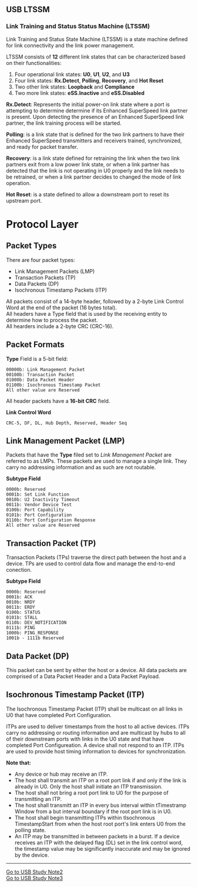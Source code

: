 ## USB LTSSM ##

### Link Training and Status Status Machine (LTSSM) ###
Link Training and Status State Machine (LTSSM) is a state machine defined for link connectivity and the link power management. 

LTSSM consists of **12** different link states that can be characterized based on their functionalities:  

1. Four operational link states: **U0**, **U1**, **U2**, and **U3**  
2. Four link states: **Rx.Detect**, **Polling**, **Recovery**, and **Hot Reset**  
3. Two other link states: **Loopback** and **Compliance**   
4. Two more link states: **eSS.Inactive** and **eSS.Disabled**  


**Rx.Detect**: Represents the initial power-on link state where a port is attempting to determine determine if its Enhanced SuperSpeed link partner is present. Upon detecting the presence of an Enhanced SuperSpeed link partner, the link training process will be started.  

**Polling**: is a link state that is defined for the two link partners to have their Enhanced SuperSpeed transmitters and receivers trained, synchronized, and ready for packet transfer.  

**Recovery**: is a link state defined for retraining the link when the two link partners exit from a low power link state, or when a link partner has detected that the link is not operating in U0 properly and the link needs to be retrained, or when a link partner decides to changed the mode of link operation.

**Hot Reset**: is a state defined to allow a downstream port to reset its upstream port.

 

# Protocol Layer #


## Packet Types ##
There are four packet types: 

* Link Management Packets (LMP)  
* Transaction Packets (TP)
* Data Packets (DP)
* Isochronous Timestamp Packets (ITP)

All packets consist of a 14-byte header, followed by a 2-byte Link Control Word at the end of the packet (16 bytes total).   
All headers have a Type field that is used by the receiving entity to determine how to process the packet.   
All hearders include a 2-byte CRC (CRC-16).  


## Packet Formats ##

**Type** Field is a 5-bit field:

	00000b:	Link Management Packet
	00100b: Transaction Packet
	01000b: Data Packet Header
	01100b: Isochronous Timestamp Packet
	All other value are Reserved

All header packets have a **16-bit CRC** field.

**Link Control Word**  

	CRC-5, DF, DL, Hub Depth, Reserved, Header Seq

## Link Management Packet (LMP) ##

Packets that have the **Type** filed set to *Link Management Packet* are referred to as LMPs. These packets are used to manage a single link. They carry no addressing information and as such are not routable.

**Subtype Field**

	0000b: Reserved
	0001b: Set Link Function
	0010b: U2 Inactivity Timeout
	0011b: Vendor Device Test
	0100b: Port Capability
	0101b: Port Configuration
	0110b: Port Configuration Response
	All other value are Reserved

## Transaction Packet (TP) ##

Transaction Packets (TPs) traverse the direct path between the host and a device. TPs are used to control data flow and manage the end-to-end conection.

**Subtype Field**

	0000b: Reserved
	0001b: ACK
	0010b: NRDY
	0011b: ERDY
	0100b: STATUS
	0101b: STALL
	0110b: DEV_NOTIFICATION
	0111b: PING
	1000b: PING_RESPONSE
	1001b - 1111b Reserved


## Data Packet (DP) ##

This packet can be sent by either the host or a device. All data packets are comprised of a Data Packet Header and a Data Packet Payload.


## Isochronous Timestamp Packet (ITP) ##

The Isochronous Timestamp Packet (ITP) shall be multicast on all links in U0 that have completed Port Configuration.
      
ITPs are used to deliver timestamps from the host to all active devices. ITPs carry no addressing or routing information and are multicast by hubs to all of their downstream ports with links in the U0 state and that have completed Port Configureation. A device shall not respond to an ITP. ITPs are used to provide host timing information to devices for synchronization. 

**Note that:**
 
* Any device or hub may receive an ITP. 
* The host shall transmit an ITP on a root port link if and only if the link is already in U0. Only the host shall initiate an ITP transmission. 
* The host shall not bring a root port link to U0 for the purpose of transmitting an ITP. 
* The host shall transmitt an ITP in every bus interval within tTimestramp Window from a but interval boundary if the root  port link is in U0. 
* The host shall begin transmitting ITPs within tIsochronous TimestampStart from when the host root port's link enters U0 from the polling state. 
* An ITP may be transmitted in between packets in a burst. If a device receives an ITP with the delayed flag (DL) set in the link control word, the timestamp value may be significantly inaccurate and may be ignored by the device.




-----

[Go to USB Study Note2](https://github.com/rdryan/Notebook/blob/master/USB%20Study%20Note2.md)   
[Go to USB Study Note3](https://github.com/rdryan/Notebook/blob/master/USB%20Study%20Note3.md)   


	












 